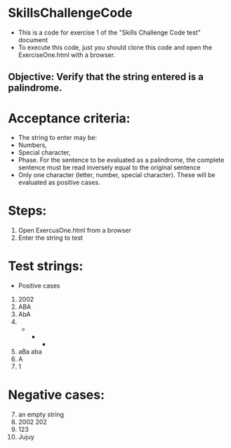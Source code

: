 # SkillsChallengeCode

- This is a code for exercise 1 of the "Skills Challenge Code test" document 
- To execute this code, just you should clone this code and open the ExerciseOne.html with a browser.

 ## Objective: Verify that the string entered is a palindrome.

# Acceptance criteria:
- The string to enter may be:
- Numbers,
- Special character,
- Phase. For the sentence to be evaluated as a palindrome, the complete sentence must be read inversely equal to the original sentence
- Only one character (letter, number, special character). These will be evaluated as positive cases.

# Steps:
1. Open ExercusOne.html from a browser
2. Enter the string to test

# Test strings:
- Positive cases
1. 2002
2. ABA
3.  AbA
4. - * -
5. aBa aba
6. A
7. 1

# Negative cases:
7. an empty string
9. 2002 202
10.  123
11. Jujuy